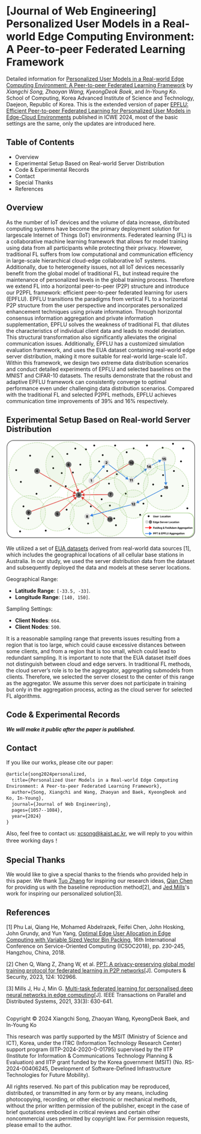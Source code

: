 # [Journal of Web Engineering] Personalized User Models in a Real-world Edge Computing Environment: A Peer-to-peer Federated Learning Framework

Detailed information for [Personalized User Models in a Real-world Edge Computing Environment: A Peer-to-peer Federated Learning Framework](https://journals.riverpublishers.com/index.php/JWE/article/view/28237) by *Xiangchi Song, Zhaoyan Wang, KyeongDeok Baek*, and *In-Young Ko*. School of Computing,  Korea Advanced Institute of Science and Technology,  Daejeon, Republic of Korea. This is the extended version of paper [EPFLU: Efficient Peer-to-peer Federated Learning for Personalized User Models in Edge-Cloud Environments](https://link.springer.com/chapter/10.1007/978-3-031-75110-3_1) published in ICWE 2024, most of the basic settings are the same, only the updates are introduced here.

## Table of Contents
* Overview
* Experimental Setup Based on Real-world Server Distribution
* Code & Experimental Records
* Contact
* Special Thanks
* References


## Overview

As the number of IoT devices and the volume of data increase, distributed computing systems have become the primary deployment solution for largescale Internet of Things (IoT) environments. Federated learning (FL) is a collaborative machine learning framework that allows for model training using data from all participants while protecting their privacy. However, traditional FL suffers from low computational and communication efficiency in large-scale hierarchical cloud-edge collaborative IoT systems. Additionally, due to heterogeneity issues, not all IoT devices necessarily benefit from the global model of traditional FL, but instead require the maintenance of personalized levels in the global training process. Therefore we extend FL into a horizontal peer-to-peer (P2P) structure and introduce our P2PFL framework: efficient peer-to-peer federated learning for users (EPFLU). EPFLU transitions the paradigms from vertical FL to a horizontal P2P structure from the user perspective and incorporates personalized enhancement techniques using private information. Through horizontal consensus information aggregation and private information supplementation, EPFLU solves the weakness of traditional FL that dilutes the characteristics of individual client data and leads to model deviation. This structural transformation also significantly alleviates the original communication issues. Additionally, EPFLU has a customized simulation evaluation framework, and uses the EUA dataset containing real-world edge server distribution, making it more suitable for real-world large-scale IoT. Within this framework, we design two extreme data distribution scenarios and conduct detailed experiments of EPFLU and selected baselines on the MNIST and CIFAR-10 datasets. The results demonstrate that the robust and adaptive EPFLU framework can consistently converge to optimal performance even under challenging data distribution scenarios. Compared with the traditional FL and selected P2PFL methods, EPFLU achieves communication time improvements of 39% and 16% respectively.

## Experimental Setup Based on Real-world Server Distribution
<div align=center>
<img src="https://github.com/XiangchiSong/JWE_EPFLU/blob/main/Figures/EUA.png" alt="Image" width="600">
</div>

We utilized a set of [EUA datasets](https://github.com/PhuLai/eua-dataset) derived from real-world data sources [1], which includes the geographical locations of all cellular base stations in Australia. In our study, we used the server distribution data from the dataset and subsequently deployed the data and models at these server locations.

Geographical Range:
- **Latitude Range**: `[-33.5, -33]`.
- **Longitude Range**: `[140, 150]`.

Sampling Settings:
- **Client Nodes**: `664`.
- **Client Nodes**: `500`.

It is a reasonable sampling range that prevents issues resulting from a region that is too large, which could cause excessive distances between some clients, and from a region that is too small, which could lead to redundant sampling. It is important to note that the EUA dataset itself does not distinguish between cloud and edge servers. In traditional FL methods, the cloud server’s role is to be the aggregator, aggregating submodels from clients. Therefore, we selected the server closest to the center of this range as the aggregator. We assume this server does not participate in training but only in the aggregation process, acting as the cloud server for selected FL algorithms.

## Code & Experimental Records
***We will make it public after the paper is published.***

## Contact
If you like our works, please cite our paper:

```
@article{song2024personalized,
  title={Personalized User Models in a Real-world Edge Computing Environment: A Peer-to-peer Federated Learning Framework},
  author={Song, Xiangchi and Wang, Zhaoyan and Baek, KyeongDeok and Ko, In-Young},
  journal={Journal of Web Engineering},
  pages={1057--1084},
  year={2024}
}
```

Also, feel free to contact us: xcsong@kaist.ac.kr, we will reply to you within three working days！

## Special Thanks
We would like to give a special thanks to the friends who provided help in this paper. We thank [Tuo Zhang](https://tuo-zhang.com/) for inspiring our research ideas, [Qian Chen](https://kqkq926.github.io/) for providing us with the baseline reproduction method[2], and [Jed Mills](https://scholar.google.com/citations?user=30_1nBcAAAAJ&hl=zh-CN&oi=sra)'s work for inspiring our personalized solution[3].

## References
[1] Phu Lai, Qiang He, Mohamed Abdelrazek, Feifei Chen, John Hosking, John Grundy, and Yun Yang, [Optimal Edge User Allocation in Edge Computing with Variable Sized Vector Bin Packing](https://link.springer.com/chapter/10.1007/978-3-030-03596-9_15), 16th International Conference on Service-Oriented Computing (ICSOC2018), pp. 230-245, Hangzhou, China, 2018.

[2] Chen Q, Wang Z, Zhang W, et al. [PPT: A privacy-preserving global model training protocol for federated learning in P2P networks](https://www.sciencedirect.com/science/article/pii/S0167404822003583)[J]. Computers & Security, 2023, 124: 102966.

[3] Mills J, Hu J, Min G. [Multi-task federated learning for personalised deep neural networks in edge computing](https://ieeexplore.ieee.org/abstract/document/9492755)[J]. IEEE Transactions on Parallel and Distributed Systems, 2021, 33(3): 630-641.

## 
Copyright © 2024 Xiangchi Song, Zhaoyan Wang, KyeongDeok Baek, and In-Young Ko

This research was partly supported by the MSIT (Ministry of Science and ICT), Korea, under the ITRC (Information Technology Research Center) support program (IITP-2024-2020-0-01795) supervised by the IITP (Institute for Information & Communications Technology Planning & Evaluation) and IITP grant funded by the Korea government (MSIT) (No. RS-2024-00406245, Development of Software-Defined Infrastructure Technologies for Future Mobility).

All rights reserved. No part of this publication may be reproduced, distributed, or transmitted in any form or by any means, including photocopying, recording, or other electronic or mechanical methods, without the prior written permission of the publisher, except in the case of brief quotations embodied in critical reviews and certain other noncommercial uses permitted by copyright law. For permission requests, please email to the author.
